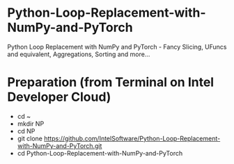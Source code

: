 # Python-Loop-Replacement-with-NumPy-and-PyTorch
Python Loop Replacement with NumPy and PyTorch - Fancy Slicing, UFuncs and equivalent, Aggregations, Sorting and more...

# Preparation (from Terminal on Intel Developer Cloud)
- cd ~
- mkdir NP
- cd NP
- git clone https://github.com/IntelSoftware/Python-Loop-Replacement-with-NumPy-and-PyTorch.git
- cd Python-Loop-Replacement-with-NumPy-and-PyTorch

